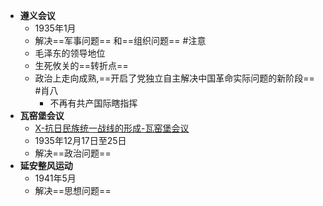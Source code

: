 - **遵义会议**
	- 1935年1月 
	- 解决==军事问题== 和==组织问题== #注意
	- 毛泽东的领导地位
	- 生死攸关的==转折点==
	- 政治上走向成熟,==开启了党独立自主解决中国革命实际问题的新阶段== #肖八 
		- 不再有共产国际瞎指挥
- **瓦窑堡会议**
	- [X-抗日民族统一战线的形成-瓦窑堡会议](X-抗日民族统一战线的形成-瓦窑堡会议.md)
	- 1935年12月17日至25日
	- 解决==政治问题==
- **延安整风运动**
	- 1941年5月
	- 解决==思想问题==